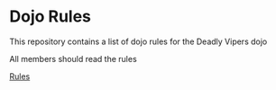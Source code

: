 Dojo Rules
==========

This repository contains a list of dojo rules for the Deadly Vipers dojo

All members should read the rules

[Rules](https://github.com/deadlyvipers)
